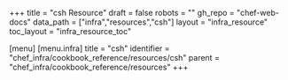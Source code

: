 +++
title = "csh Resource"
draft = false
robots = ""
gh_repo = "chef-web-docs"
data_path = ["infra","resources","csh"]
layout = "infra_resource"
toc_layout = "infra_resource_toc"

[menu]
  [menu.infra]
    title = "csh"
    identifier = "chef_infra/cookbook_reference/resources/csh"
    parent = "chef_infra/cookbook_reference/resources"
+++

<!-- The contents of this page are automatically generated from the csh.yaml file in the data directory. -->
<!-- To suggest a change, edit the https://github.com/chef/chef/blob/master/lib/chef/resource/csh.rb file
      and submit a pull request to the https://github.com/chef/chef repository. -->
